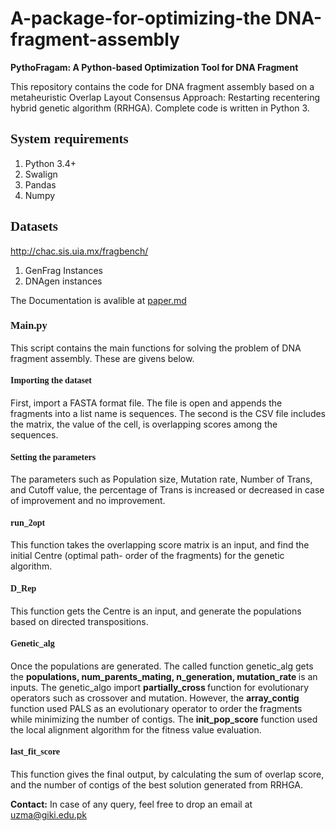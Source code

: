 <h1>A-package-for-optimizing-the DNA-fragment-assembly</h1>

<b> PythoFragam: A Python-based Optimization Tool for DNA Fragment </b>

This repository contains the code for DNA fragment assembly based on a metaheuristic Overlap Layout Consensus Approach: Restarting recentering hybrid genetic algorithm (RRHGA). Complete code is written in Python 3.

<h2 style="font-family:verdana;">System requirements </h2>

1.	Python 3.4+
2.	Swalign
3.	Pandas
4.	Numpy


<h2 style="font-family:verdana;">Datasets </h2>

http://chac.sis.uia.mx/fragbench/
1.	GenFrag Instances
2.	DNAgen instances

The Documentation is avalible at [paper.md](https://github.com/uzmakhann/paper.md/blob/master/paper.md)
<h3 style="font-family:verdana;">Main.py </h3>

This script contains the main functions for solving the problem of DNA fragment assembly.  These are givens below. 

<h4 style="font-family:verdana;">	Importing the dataset </h4>


First, import a FASTA format file. The file is open and appends the fragments into a list name is sequences. The second is the CSV file includes the matrix, the value of the cell, is overlapping scores among the sequences.

<h4 style="font-family:verdana;">Setting the parameters </h4>


The parameters such as Population size, Mutation rate, Number of Trans, and Cutoff value, the percentage of Trans is increased or decreased in case of improvement and no improvement. 

<h4 style="font-family:verdana;">run_2opt </h4>


This function takes the overlapping score matrix is an input, and find the initial Centre (optimal path- order of the fragments) for the genetic algorithm. 

<h4 style="font-family:verdana;">D_Rep </h4>


This function gets the Centre is an input, and generate the populations based on directed transpositions.

<h4 style="font-family:verdana;">Genetic_alg </h4>


Once the populations are generated. The called function genetic_alg gets the <b> populations, num_parents_mating, n_generation, mutation_rate </b>is an inputs. 
The genetic_algo import <b>partially_cross </b> function for evolutionary operators such as crossover and mutation. 
However, the <b>array_contig</b> function used PALS as an evolutionary operator to order the fragments while minimizing the number of contigs. The <b>init_pop_score</b> function used the local alignment algorithm for the fitness value evaluation.

<h4 style="font-family:verdana;">last_fit_score </h4>



This function gives the final output, by calculating the sum of overlap score, and the number of contigs of the best solution generated from RRHGA.  

<b>Contact:</b> In case of any query, feel free to drop an email at uzma@giki.edu.pk

                                                          
